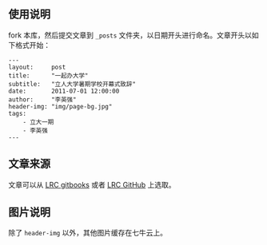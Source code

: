 ## 使用说明

fork 本库，然后提交文章到 `_posts` 文件夹，以日期开头进行命名。文章开头以如下格式开始：
```
---
layout:     post
title:      "一起办大学"
subtitle:   "立人大学暑期学校开幕式致辞"
date:       2011-07-01 12:00:00
author:     "李英强"
header-img: "img/page-bg.jpg"
tags:
    - 立大一期
    - 李英强
---
```

## 文章来源

文章可以从 [LRC gitbooks](https://lrc.gitbooks.io/lrc/content/) 或者 [LRC GitHub](https://github.com/LirenCollege/LRC) 上选取。

## 图片说明

除了 `header-img` 以外，其他图片缓存在七牛云上。
